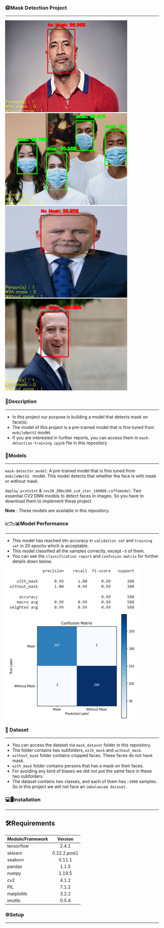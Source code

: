 ### 😷Mask Detection Project
---

![alt text](demo/result-01.png)
![alt text](demo/result-02.png)
![alt text](demo/result-04.png)
![alt text](demo/result-05.png)

### 📄Description
---
* In this project our purpose is building a model that detects mask on face(s).
* The model of this project is a pre-trained model that is fine tuned from `mobileNetV2` model.
* If you are interested in further reports, you can access them in `mask-detection-training.ipynb` file in this repository

### 📐Models
---
`mask-detector.model`: A pre-trained model that is fine tuned from `mobileNetV2 ` model. This model detects that whether the face is with mask or without mask.

`deploy.prototxt` & `res10_300x300_ssd_iter_140000.caffemodel`: Two essential CV2 DNN models to detect faces in images. So you have to download them to implement these project.

**Note** : These models are available in this repository.

### 📈📉📊Model Performance
---
* This model has reached `99%` accuracy in `validation set` and `training set` in 20 epochs which is acceptable.
* This model classified all the samples correctly, except `~5` of them.
* You can see the `classification report` and `confusion matrix` for further details down below.

![alt text](demo/model-performance/classification-report.PNG)
![alt text](demo/model-performance/confusion-matrix.PNG)



### 🎫 Dataset
---
* You can access the dataset via `mask_dataset` folder in this repository.
* The folder contains two subfolders, `with_mask` and `without_mask`.
* `without_mask` folder contains cropped faces. These faces do not have mask.
* `with_mask` folder contains persons that has a mask on their faces.
* For avoiding any kind of biases we did not put the same face in these two subfolders.
* The dataset contains two classes, and each of them has `~1000` samples. So in this project we will not face an `imbalanced dataset`.

### 💻🖥Installation
---
## 🛠Requirements
| Module/Framework        | Version           |
| ----------------------- |:-----------------:|
| tensorflow              | 2.4.1             |
| sklearn                 | 0.22.2.post1      |
| seaborn                 | 0.11.1            |
| pandas                  | 1.1.5             |
| numpy                   | 1.19.5            |
| cv2                     |  4.1.2            |
| PIL                     | 7.1.2             |
| matplotlib              | 3.2.2             |
| imutils                 | 0.5.4             |

### ⚙Setup
---


